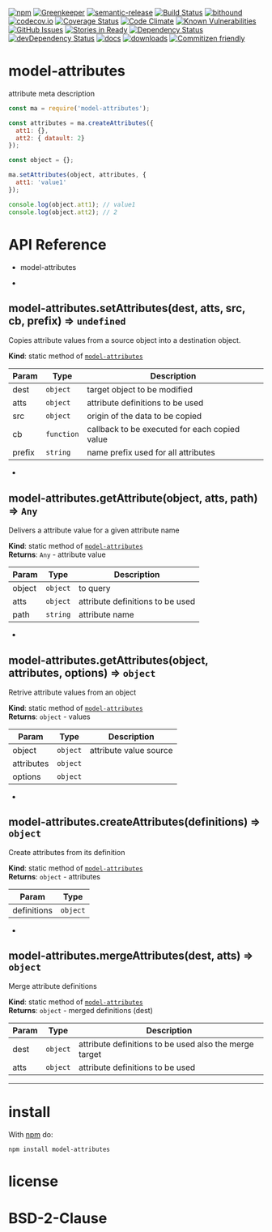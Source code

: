 [![npm](https://img.shields.io/npm/v/model-attributes.svg)](https://www.npmjs.com/package/model-attributes)
[![Greenkeeper](https://badges.greenkeeper.io/arlac77/model-attributes.svg)](https://greenkeeper.io/)
[![semantic-release](https://img.shields.io/badge/%20%20%F0%9F%93%A6%F0%9F%9A%80-semantic--release-e10079.svg)](https://github.com/arlac77/model-attributes)
[![Build Status](https://secure.travis-ci.org/arlac77/model-attributes.png)](http://travis-ci.org/arlac77/model-attributes)
[![bithound](https://www.bithound.io/github/arlac77/model-attributes/badges/score.svg)](https://www.bithound.io/github/arlac77/model-attributes)
[![codecov.io](http://codecov.io/github/arlac77/model-attributes/coverage.svg?branch=master)](http://codecov.io/github/arlac77/model-attributes?branch=master)
[![Coverage Status](https://coveralls.io/repos/arlac77/model-attributes/badge.svg)](https://coveralls.io/r/arlac77/model-attributes)
[![Code Climate](https://codeclimate.com/github/arlac77/model-attributes/badges/gpa.svg)](https://codeclimate.com/github/arlac77/model-attributes)
[![Known Vulnerabilities](https://snyk.io/test/github/arlac77/model-attributes/badge.svg)](https://snyk.io/test/github/arlac77/model-attributes)
[![GitHub Issues](https://img.shields.io/github/issues/arlac77/model-attributes.svg?style=flat-square)](https://github.com/arlac77/model-attributes/issues)
[![Stories in Ready](https://badge.waffle.io/arlac77/model-attributes.svg?label=ready&title=Ready)](http://waffle.io/arlac77/model-attributes)
[![Dependency Status](https://david-dm.org/arlac77/model-attributes.svg)](https://david-dm.org/arlac77/model-attributes)
[![devDependency Status](https://david-dm.org/arlac77/model-attributes/dev-status.svg)](https://david-dm.org/arlac77/model-attributes#info=devDependencies)
[![docs](http://inch-ci.org/github/arlac77/model-attributes.svg?branch=master)](http://inch-ci.org/github/arlac77/model-attributes)
[![downloads](http://img.shields.io/npm/dm/model-attributes.svg?style=flat-square)](https://npmjs.org/package/model-attributes)
[![Commitizen friendly](https://img.shields.io/badge/commitizen-friendly-brightgreen.svg)](http://commitizen.github.io/cz-cli/)

model-attributes
==========
attribute meta description

```javascript
const ma = require('model-attributes');

const attributes = ma.createAttributes({
  att1: {},
  att2: { datault: 2}
});

const object = {};

ma.setAttributes(object, attributes, {
  att1: 'value1'
});

console.log(object.att1); // value1
console.log(object.att2); // 2
```

# API Reference
- model-attributes

* <a name="module_model-attributes.setAttributes"></a>

## model-attributes.setAttributes(dest, atts, src, cb, prefix) ⇒ <code>undefined</code>
Copies attribute values from a source object into a destination object.

**Kind**: static method of <code>[model-attributes](#module_model-attributes)</code>  

| Param | Type | Description |
| --- | --- | --- |
| dest | <code>object</code> | target object to be modified |
| atts | <code>object</code> | attribute definitions to be used |
| src | <code>object</code> | origin of the data to be copied |
| cb | <code>function</code> | callback to be executed for each copied value |
| prefix | <code>string</code> | name prefix used for all attributes |


* <a name="module_model-attributes.getAttribute"></a>

## model-attributes.getAttribute(object, atts, path) ⇒ <code>Any</code>
Delivers a attribute value for a given attribute name

**Kind**: static method of <code>[model-attributes](#module_model-attributes)</code>  
**Returns**: <code>Any</code> - attribute value  

| Param | Type | Description |
| --- | --- | --- |
| object | <code>object</code> | to query |
| atts | <code>object</code> | attribute definitions to be used |
| path | <code>string</code> | attribute name |


* <a name="module_model-attributes.getAttributes"></a>

## model-attributes.getAttributes(object, attributes, options) ⇒ <code>object</code>
Retrive attribute values from an object

**Kind**: static method of <code>[model-attributes](#module_model-attributes)</code>  
**Returns**: <code>object</code> - values  

| Param | Type | Description |
| --- | --- | --- |
| object | <code>object</code> | attribute value source |
| attributes | <code>object</code> |  |
| options | <code>object</code> |  |


* <a name="module_model-attributes.createAttributes"></a>

## model-attributes.createAttributes(definitions) ⇒ <code>object</code>
Create attributes from its definition

**Kind**: static method of <code>[model-attributes](#module_model-attributes)</code>  
**Returns**: <code>object</code> - attributes  

| Param | Type |
| --- | --- |
| definitions | <code>object</code> | 


* <a name="module_model-attributes.mergeAttributes"></a>

## model-attributes.mergeAttributes(dest, atts) ⇒ <code>object</code>
Merge attribute definitions

**Kind**: static method of <code>[model-attributes](#module_model-attributes)</code>  
**Returns**: <code>object</code> - merged definitions (dest)  

| Param | Type | Description |
| --- | --- | --- |
| dest | <code>object</code> | attribute definitions to be used also the merge target |
| atts | <code>object</code> | attribute definitions to be used |


* * *

install
=======

With [npm](http://npmjs.org) do:

```shell
npm install model-attributes
```

license
=======

BSD-2-Clause
=======
